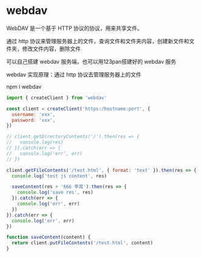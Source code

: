 # webdav


WebDAV 是一个基于 HTTP 协议的协议，用来共享文件。

通过 http 协议来管理服务器上的文件，查询文件和文件夹内容，创建新文件和文件夹，修改文件内容，删除文件

可以自己搭建 webdav 服务端，也可以用123pan搭建好的 webdav 服务

webdav 实现原理：通过 http 协议去管理服务器上的文件

npm i webdav

```js
import { createClient } from 'webdav'

const client = createClient('https:/hostname:port', {
  username: 'xxx',
  password: 'xxx',
})

// client.getDirectoryContents('/').then(res => {
//   console.log(res)
// }).catch(err => {
//   console.log('err', err)
// })

client.getFileContents('/test.html', { format: 'text' }).then(res => {
  console.log('test js content', res)

  saveContent(res + '666 李其').then(res => {
    console.log('save res', res)
  }).catch(err => {
    console.log('err', err)
  })
}).catch(err => {
  console.log('err', err)
})

function saveContent(content) {
  return client.putFileContents('/test.html', content)
}
```